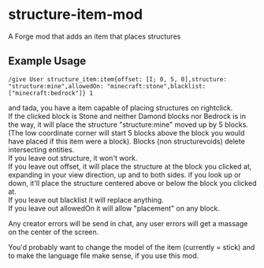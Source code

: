 # structure-item-mod
A Forge mod that adds an item that places structures

## Example Usage

```
/give User structure_item:item{offset: [I; 0, 5, 0],structure: "structure:mine",allowedOn: "minecraft:stone",blacklist:["minecraft:bedrock"]} 1
```  
and tada, you have a item capable of placing structures on rightclick.  
If the clicked block is Stone and neither Damond blocks nor Bedrock is in the way, it will place the structure "structure:mine" moved up by 5 blocks. (The low coordinate corner will start 5 blocks above the block you would have placed if this item were a block). Blocks (non structurevoids) delete intersecting entities.  
If you leave out structure, it won't work.  
If you leave out offset, it will place the structure at the block you clicked at, expanding in your view direction, up and to both sides. if you look up or down, it'll place the structure centered above or below the block you clicked at.  
If you leave out blacklist it will replace anything.  
If you leave out allowedOn it will allow "placement" on any block.

Any creator errors will be send in chat, any user errors will get a massage on the center of the screen.

You'd probably want to change the model of the item (currently = stick) and to make the language file make sense, if you use this mod.
